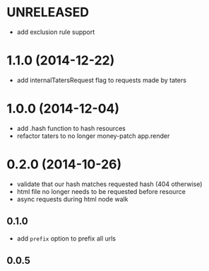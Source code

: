 # UNRELEASED

* add exclusion rule support

# 1.1.0 (2014-12-22)

* add internalTatersRequest flag to requests made by taters

# 1.0.0 (2014-12-04)

* add .hash function to hash resources
* refactor taters to no longer money-patch app.render

# 0.2.0 (2014-10-26)

* validate that our hash matches requested hash (404 otherwise)
* html file no longer needs to be requested before resource
* async requests during html node walk

## 0.1.0

* add `prefix` option to prefix all urls

## 0.0.5
